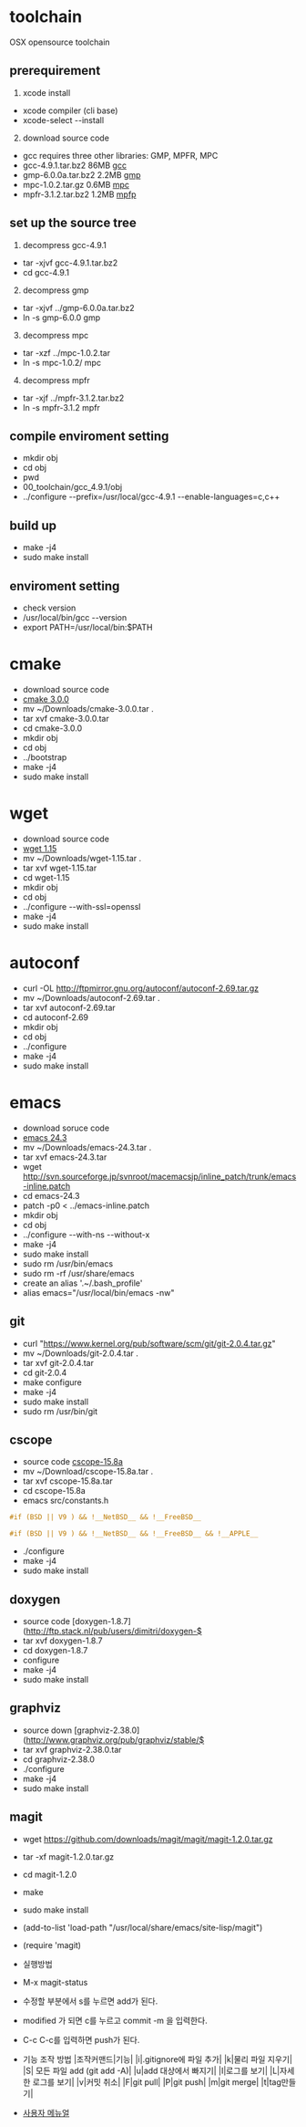 toolchain
=========

OSX opensource toolchain

## prerequirement
1. xcode install
 - xcode compiler (cli base)
 - xcode-select --install
2. download source code
 - gcc requires three other libraries: GMP, MPFR, MPC
 - gcc-4.9.1.tar.bz2 86MB [gcc](http://www.netgull.com/gcc/releases/gcc-4.9.1/gcc-4.9.1.tar.bz2)
 - gmp-6.0.0a.tar.bz2 2.2MB [gmp](https://ftp.gnu.org/gnu/gmp/gmp-6.0.0a.tar.bz2)
 - mpc-1.0.2.tar.gz 0.6MB [mpc](ftp://ftp.gnu.org/gnu/mpc/mpc-1.0.2.tar.gz)
 - mpfr-3.1.2.tar.bz2 1.2MB [mpfp](http://mpfr.loria.fr/mpfr-current/mpfr-3.1.2.tar.bz2)

## set up the source tree
1. decompress gcc-4.9.1
 - tar -xjvf gcc-4.9.1.tar.bz2
 - cd gcc-4.9.1
2. decompress gmp
 - tar -xjvf ../gmp-6.0.0a.tar.bz2
 - ln -s gmp-6.0.0 gmp
3. decompress mpc
 - tar -xzf ../mpc-1.0.2.tar
 - ln -s mpc-1.0.2/ mpc
4. decompress mpfr
 - tar -xjf ../mpfr-3.1.2.tar.bz2
 - ln -s mpfr-3.1.2 mpfr

## compile enviroment setting
- mkdir obj
- cd obj
- pwd
 - 00_toolchain/gcc_4.9.1/obj
- ../configure --prefix=/usr/local/gcc-4.9.1 --enable-languages=c,c++

## build up
- make -j4
- sudo make install

## enviroment setting
- check version
 - /usr/local/bin/gcc --version
 - export PATH=/usr/local/bin:$PATH
 
# cmake
- download source code
 - [cmake 3.0.0](http://www.cmake.org/files/v3.0/cmake-3.0.0.tar.gz)
 - mv ~/Downloads/cmake-3.0.0.tar .
 - tar xvf cmake-3.0.0.tar
 - cd cmake-3.0.0
 - mkdir obj
 - cd obj
 - ../bootstrap
 - make -j4
 - sudo make install
 
# wget
- download source code
 - [wget 1.15](http://ftp.gnu.org/gnu/wget/wget-1.15.tar.gz)
 - mv ~/Downloads/wget-1.15.tar .
 - tar xvf wget-1.15.tar
 - cd wget-1.15
 - mkdir obj
 - cd obj
 - ../configure --with-ssl=openssl
 - make -j4
 - sudo make install
 
# autoconf
- curl -OL http://ftpmirror.gnu.org/autoconf/autoconf-2.69.tar.gz
- mv ~/Downloads/autoconf-2.69.tar .
- tar xvf autoconf-2.69.tar 
- cd autoconf-2.69
- mkdir obj
- cd obj
- ../configure 
- make -j4
- sudo make install

# emacs
- download soruce code
- [emacs 24.3](http://ftp.gnu.org/pub/gnu/emacs/emacs-24.3.tar.gz)
- mv ~/Downloads/emacs-24.3.tar .
- tar xvf emacs-24.3.tar
- wget http://svn.sourceforge.jp/svnroot/macemacsjp/inline_patch/trunk/emacs-inline.patch
- cd emacs-24.3
- patch -p0 < ../emacs-inline.patch
- mkdir obj
- cd obj
- ../configure --with-ns --without-x
- make -j4
- sudo make install
- sudo rm /usr/bin/emacs
- sudo rm -rf /usr/share/emacs
- create an alias '.~/.bash_profile'
- alias emacs="/usr/local/bin/emacs -nw"

## git
- curl "https://www.kernel.org/pub/software/scm/git/git-2.0.4.tar.gz"
- mv ~/Downloads/git-2.0.4.tar .
- tar xvf git-2.0.4.tar
- cd git-2.0.4
- make configure
- make -j4
- sudo make install
- sudo rm /usr/bin/git

## cscope
- source code [cscope-15.8a](http://downloads.sourceforge.net/project/cscope/cscope/15.8a/cscope-15.8a.tar.gz?r=http%3A%2F%2Fsourceforge.net%2Fprojects%2Fcscope%2Ffiles%2F&ts=1407129629&use_mirror=jaist)
- mv ~/Download/cscope-15.8a.tar .
- tar xvf cscope-15.8a.tar
- cd cscope-15.8a
- emacs src/constants.h

```c
#if (BSD || V9 ) && !__NetBSD__ && !__FreeBSD__
```


```c
#if (BSD || V9 ) && !__NetBSD__ && !__FreeBSD__ && !__APPLE__
```
- ./configure
- make -j4
- sudo make install


## doxygen
- source code [doxygen-1.8.7](http://ftp.stack.nl/pub/users/dimitri/doxygen-$
- tar xvf doxygen-1.8.7
- cd doxygen-1.8.7
- configure
- make -j4
- sudo make install 

## graphviz
- source down [graphviz-2.38.0](http://www.graphviz.org/pub/graphviz/stable/$
- tar xvf graphviz-2.38.0.tar
- cd graphviz-2.38.0
- ./configure
- make -j4
- sudo make install 

## magit
- wget https://github.com/downloads/magit/magit/magit-1.2.0.tar.gz
- tar -xf magit-1.2.0.tar.gz
- cd magit-1.2.0
- make
- sudo make install
- (add-to-list 'load-path "/usr/local/share/emacs/site-lisp/magit")
- (require 'magit)

- 실행방법
 - M-x magit-status
 - 수정할 부분에서 s를 누르면 add가 된다.
 - modified 가 되면 c를 누르고 commit -m 을 입력한다.
 - C-c C-c를 입력하면 push가 된다.

- 기능 조작 방법
|조작커맨드|기능|
|i|.gitignore에 파일 추가|
|k|물리 파일 지우기|
|S| 모든 파일 add (git add -A)|
|u|add 대상에서 빠지기|
|I|로그를 보기|
|L|자세한 로그를 보기|
|v|커밋 취소|
|F|git pull|
|P|git push|
|m|git merge|
|t|tag만들기|

- [사용자 메뉴얼](http://philjackson.github.com/magit/magit.html)
